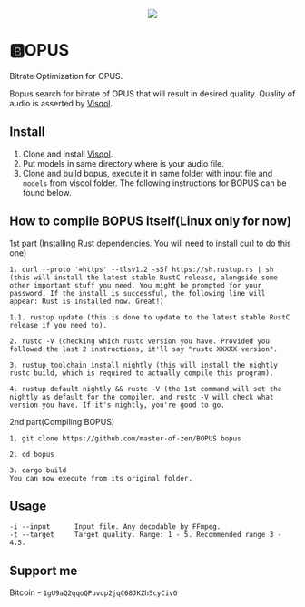 <p align="center">
  <img src="https://github.com/master-of-zen/BOPUS/blob/master/BOPUS.png?raw=true">
</p>

# 🅱️OPUS
Bitrate Optimization for OPUS.

Bopus search for bitrate of OPUS that will result in desired quality. Quality of audio is asserted by [Visqol](https://github.com/google/visqol).

## Install
1. Clone and install [Visqol](https://github.com/google/visqol).
2. Put models in same directory where is your audio file.
3. Clone and build bopus, execute it in same folder with input file and `models` from visqol folder.
The following instructions for BOPUS can be found below.

## How to compile BOPUS itself(Linux only for now)
1st part (Installing Rust dependencies. You will need to install curl to do this one)

```
1. curl --proto '=https' --tlsv1.2 -sSf https://sh.rustup.rs | sh (this will install the latest stable RustC release, alongside some other important stuff you need. You might be prompted for your password. If the install is successful, the following line will appear: Rust is installed now. Great!)

1.1. rustup update (this is done to update to the latest stable RustC release if you need to).

2. rustc -V (checking which rustc version you have. Provided you followed the last 2 instructions, it'll say "rustc XXXXX version".

3. rustup toolchain install nightly (this will install the nightly rustc build, which is required to actually compile this program).

4. rustup default nightly && rustc -V (the 1st command will set the nightly as default for the compiler, and rustc -V will check what version you have. If it's nightly, you're good to go.
```

2nd part(Compiling BOPUS)
```
1. git clone https://github.com/master-of-zen/BOPUS bopus

2. cd bopus

3. cargo build
You can now execute from its original folder.
```


## Usage
```
-i --input      Input file. Any decodable by FFmpeg.
-t --target     Target quality. Range: 1 - 5. Recommended range 3 - 4.5.
```
## Support me
Bitcoin - `1gU9aQ2qqoQPuvop2jqC68JKZh5cyCivG`

